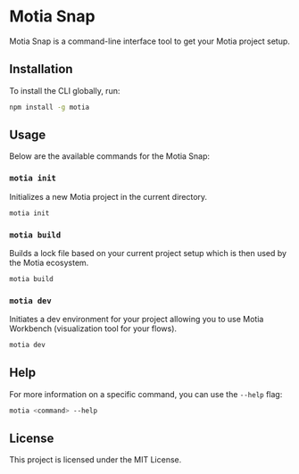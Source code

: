 # Motia Snap

Motia Snap is a command-line interface tool to get your Motia project setup.

## Installation

To install the CLI globally, run:

```sh
npm install -g motia
```

## Usage

Below are the available commands for the Motia Snap:

### `motia init`

Initializes a new Motia project in the current directory.

```sh
motia init
```

### `motia build`

Builds a lock file based on your current project setup which is then used by the Motia ecosystem.

```sh
motia build
```

### `motia dev`

Initiates a dev environment for your project allowing you to use Motia Workbench (visualization tool for your flows).

```sh
motia dev
```

## Help

For more information on a specific command, you can use the `--help` flag:

```sh
motia <command> --help
```

## License

This project is licensed under the MIT License.
